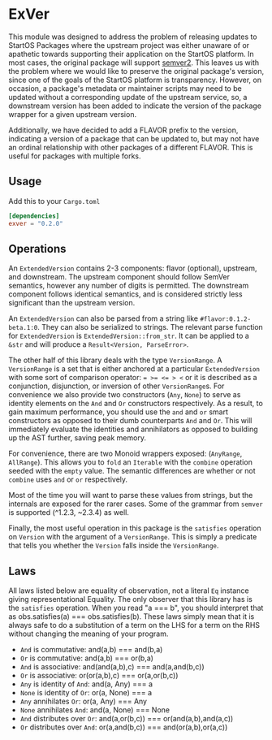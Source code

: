 # ExVer

This module was designed to address the problem of releasing updates to StartOS Packages where the upstream project was
either unaware of or apathetic towards supporting their application on the StartOS platform. In most cases, the original
package will support [semver2](https://semver.org/spec/v2.0.0.html). This leaves us with the problem where we would like
to preserve the original package's version, since one of the goals of the StartOS platform is transparency. However, on
occasion, a package's metadata or maintainer scripts may need to be updated without a corresponding update of the upstream
service, so, a downstream version has been added to indicate the version of the package wrapper for a given upstream version.

Additionally, we have decided to add a FLAVOR prefix to the version, indicating a version of a package that can be updated
to, but may not have an ordinal relationship with other packages of a different FLAVOR. This is useful for packages with
multiple forks.

## Usage

Add this to your `Cargo.toml`

```toml
[dependencies]
exver = "0.2.0"
```

## Operations

An `ExtendedVersion` contains 2-3 components: flavor (optional), upstream, and downstream. The upstream component should
follow SemVer semantics, however any number of digits is permitted. The downstream component follows identical semantics,
and is considered strictly less significant than the upstream version.

An `ExtendedVersion` can also be parsed from a string like `#flavor:0.1.2-beta.1:0`. They can also be serialized to strings.
The relevant parse function for `ExtendedVersion` is `ExtendedVersion::from_str`. It can be applied to a `&str` and will
produce a `Result<Version, ParseError>`.

The other half of this library deals with the type `VersionRange`. A `VersionRange` is a set that is either anchored at
a particular `ExtendedVersion` with some sort of comparison operator: `= >= <= > <` or it is described as a conjunction,
disjunction, or inversion of other `VersionRange`s. For convenience we also provide two constructors (`Any`, `None`) to
serve as identity elements on the `And` and `Or` constructors respectively. As a result, to gain maximum performance, you
should use the `and` and `or` smart constructors as opposed to their dumb counterparts `And` and `Or`. This will
immediately evaluate the identities and annihilators as opposed to building up the AST further, saving peak memory.

For convenience, there are two Monoid wrappers exposed: (`AnyRange`, `AllRange`). This allows you to `fold` an `Iterable`
with the `combine` operation seeded with the `empty` value. The semantic differences are whether or not `combine` uses
`and` or `or` respectively.

Most of the time you will want to parse these values from strings, but the internals are exposed for the rarer cases.
Some of the grammar from `semver` is supported (^1.2.3, ~2.3.4) as well.

Finally, the most useful operation in this package is the `satisfies` operation on `Version` with the argument of a
`VersionRange`. This is simply a predicate that tells you whether the `Version` falls inside the `VersionRange`.

## Laws

All laws listed below are equality of observation, not a literal `Eq` instance giving representational Equality. The
only observer that this library has is the `satisfies` operation. When you read "a === b", you should interpret that as
obs.satisfies(a) === obs.satisfies(b). These laws simply mean that it is always safe to do a substitution of a term on
the LHS for a term on the RHS without changing the meaning of your program.

- `And` is commutative: and(a,b) === and(b,a)
- `Or` is commutative: and(a,b) === or(b,a)
- `And` is associative: and(and(a,b),c) === and(a,and(b,c))
- `Or` is associative: or(or(a,b),c) === or(a,or(b,c))
- `Any` is identity of `And`: and(a, Any) === a
- `None` is identity of `Or`: or(a, None) === a
- `Any` annihilates `Or`: or(a, Any) === Any
- `None` annihilates `And`: and(a, None) === None
- `And` distributes over `Or`: and(a,or(b,c)) === or(and(a,b),and(a,c))
- `Or` distributes over `And`: or(a,and(b,c)) === and(or(a,b),or(a,c))
